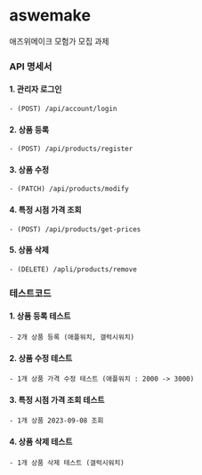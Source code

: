 # aswemake
애즈위메이크 모험가 모집 과제

### API 명세서
#### 1. 관리자 로그인
    - (POST) /api/account/login
#### 2. 상품 등록
    - (POST) /api/products/register
#### 3. 상품 수정
    - (PATCH) /api/products/modify
#### 4. 특정 시점 가격 조회
    - (POST) /api/products/get-prices
#### 5. 상품 삭제
    - (DELETE) /apli/products/remove

### 테스트코드
#### 1. 상품 등록 테스트
    - 2개 상품 등록 (애플워치, 갤럭시워치)
#### 2. 상품 수정 테스트
    - 1개 상품 가격 수정 테스트 (애플워치 : 2000 -> 3000)
#### 3. 특정 시점 가격 조회 테스트
    - 1개 상품 2023-09-08 조회
#### 4. 상품 삭제 테스트
    - 1개 상품 삭제 테스트 (갤럭시워치)